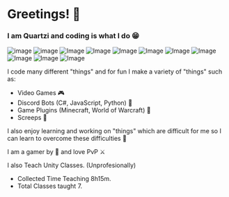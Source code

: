 # **Greetings! 👋**

### I am Quartzi and coding is what I do 😁

![image](https://img.shields.io/badge/-C%23-brightgreen)
![image](https://img.shields.io/badge/-JavaScript-brightgreen)
![Image](https://img.shields.io/badge/-Python-green)
![Image](https://img.shields.io/badge/-Java-green)
![Image](https://img.shields.io/badge/-HTML%2FCSS-green)
![Image](https://img.shields.io/badge/-LUA-yellowgreen)
![Image](https://img.shields.io/badge/-TypeScript-yellow)
![Image](https://img.shields.io/badge/-PHP-yellow)
![Image](https://img.shields.io/badge/-C-orange)
![Image](https://img.shields.io/badge/-C%2B%2B-orange)
![Image](https://img.shields.io/badge/-Swift-red)

I code many different "things" and for fun I make a variety of "things" such as:

- Video Games 🎮
- Discord Bots (C#, JavaScript, Python) 🤖
- Game Plugins (Minecraft, World of Warcraft) 💾
- Screeps 🐜

I also enjoy learning and working on "things" which are difficult for me so I can learn to overcome these difficulties :muscle:

I am a gamer by :sparkling_heart: and love PvP :crossed_swords:

I also Teach Unity Classes. (Unprofesionally)  
- Collected Time Teaching 8h15m.  
- Total Classes taught 7.
